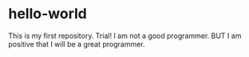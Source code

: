 # hello-world
This is my first repository. Trial!
I am not a good programmer. 
BUT
I am positive that I will be a great programmer. 
